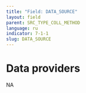 ```yaml
---
title: "Field: DATA_SOURCE"
layout: field
parent: SRC_TYPE_COLL_METHOD
language: ru
indicator: 7-1-1
slug: DATA_SOURCE
---
```

# Data providers

NA